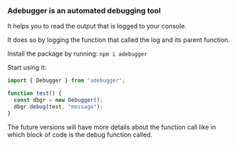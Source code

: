 ### Adebugger is an automated debugging tool

It helps you to read the output that is logged to your console.

It does so by logging the function that called the log and its parent function.

Install the package by running: `npm i adebugger`

Start using it:

```js
import { Debugger } from "adebugger";

function test() {
  const dbgr = new Debugger();
  dbgr.debug(test, "message");
}
```

The future versions will have more details about the function call like in which
block of code is the debug function called.
